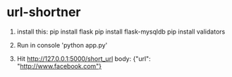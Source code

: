 # url-shortner

1. install this:
    pip install flask
    pip install flask-mysqldb
    pip install validators

2. Run in console 'python app.py'

3. Hit
    http://127.0.0.1:5000/short_url
    body:
    {"url": "http://www.facebook.com"}

